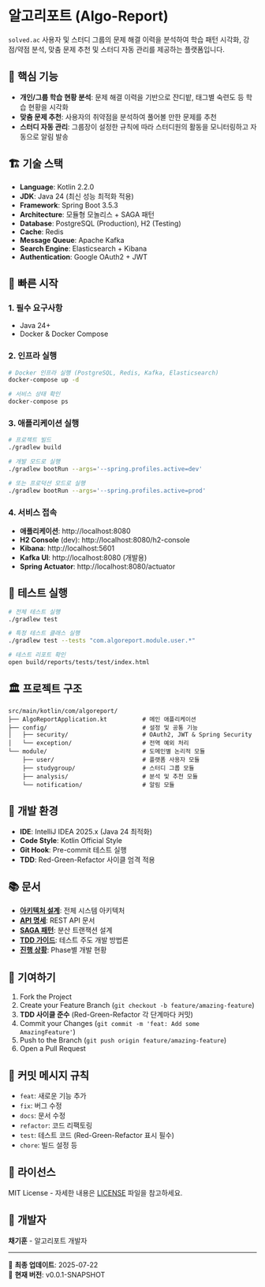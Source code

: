 # 알고리포트 (Algo-Report)

`solved.ac` 사용자 및 스터디 그룹의 문제 해결 이력을 분석하여 학습 패턴 시각화, 강점/약점 분석, 맞춤 문제 추천 및 스터디 자동 관리를 제공하는 플랫폼입니다.

## 🎯 핵심 기능

- **개인/그룹 학습 현황 분석**: 문제 해결 이력을 기반으로 잔디밭, 태그별 숙련도 등 학습 현황을 시각화
- **맞춤 문제 추천**: 사용자의 취약점을 분석하여 풀어볼 만한 문제를 추천
- **스터디 자동 관리**: 그룹장이 설정한 규칙에 따라 스터디원의 활동을 모니터링하고 자동으로 알림 발송

## 🏗️ 기술 스택

- **Language**: Kotlin 2.2.0
- **JDK**: Java 24 (최신 성능 최적화 적용)
- **Framework**: Spring Boot 3.5.3
- **Architecture**: 모듈형 모놀리스 + SAGA 패턴
- **Database**: PostgreSQL (Production), H2 (Testing)
- **Cache**: Redis
- **Message Queue**: Apache Kafka
- **Search Engine**: Elasticsearch + Kibana
- **Authentication**: Google OAuth2 + JWT

## 🚀 빠른 시작

### 1. 필수 요구사항

- Java 24+
- Docker & Docker Compose

### 2. 인프라 실행

```bash
# Docker 인프라 실행 (PostgreSQL, Redis, Kafka, Elasticsearch)
docker-compose up -d

# 서비스 상태 확인
docker-compose ps
```

### 3. 애플리케이션 실행

```bash
# 프로젝트 빌드
./gradlew build

# 개발 모드로 실행
./gradlew bootRun --args='--spring.profiles.active=dev'

# 또는 프로덕션 모드로 실행
./gradlew bootRun --args='--spring.profiles.active=prod'
```

### 4. 서비스 접속

- **애플리케이션**: http://localhost:8080
- **H2 Console** (dev): http://localhost:8080/h2-console
- **Kibana**: http://localhost:5601
- **Kafka UI**: http://localhost:8080 (개발용)
- **Spring Actuator**: http://localhost:8080/actuator

## 🧪 테스트 실행

```bash
# 전체 테스트 실행
./gradlew test

# 특정 테스트 클래스 실행
./gradlew test --tests "com.algoreport.module.user.*"

# 테스트 리포트 확인
open build/reports/tests/test/index.html
```

## 🏛️ 프로젝트 구조

```
src/main/kotlin/com/algoreport/
├── AlgoReportApplication.kt          # 메인 애플리케이션
├── config/                           # 설정 및 공통 기능
│   ├── security/                     # OAuth2, JWT & Spring Security
│   └── exception/                    # 전역 예외 처리
└── module/                           # 도메인별 논리적 모듈
    ├── user/                         # 플랫폼 사용자 모듈
    ├── studygroup/                   # 스터디 그룹 모듈
    ├── analysis/                     # 분석 및 추천 모듈
    └── notification/                 # 알림 모듈
```

## 🎨 개발 환경

- **IDE**: IntelliJ IDEA 2025.x (Java 24 최적화)
- **Code Style**: Kotlin Official Style
- **Git Hook**: Pre-commit 테스트 실행
- **TDD**: Red-Green-Refactor 사이클 엄격 적용

## 📚 문서

- **[아키텍처 설계](markdown/architect/Architecture.md)**: 전체 시스템 아키텍처
- **[API 명세](markdown/architect/API.md)**: REST API 문서
- **[SAGA 패턴](markdown/saga/)**: 분산 트랜잭션 설계
- **[TDD 가이드](markdown/TDD_GUIDE.md)**: 테스트 주도 개발 방법론
- **[진행 상황](markdown/PHASE_TRACKER.md)**: Phase별 개발 현황

## 🤝 기여하기

1. Fork the Project
2. Create your Feature Branch (`git checkout -b feature/amazing-feature`)
3. **TDD 사이클 준수** (Red-Green-Refactor 각 단계마다 커밋)
4. Commit your Changes (`git commit -m 'feat: Add some AmazingFeature'`)
5. Push to the Branch (`git push origin feature/amazing-feature`)
6. Open a Pull Request

## 📝 커밋 메시지 규칙

- `feat`: 새로운 기능 추가
- `fix`: 버그 수정
- `docs`: 문서 수정
- `refactor`: 코드 리팩토링
- `test`: 테스트 코드 (Red-Green-Refactor 표시 필수)
- `chore`: 빌드 설정 등

## 📄 라이선스

MIT License - 자세한 내용은 [LICENSE](LICENSE) 파일을 참고하세요.

## 👤 개발자

**채기훈** - 알고리포트 개발자

---

📝 **최종 업데이트**: 2025-07-22  
🚀 **현재 버전**: v0.0.1-SNAPSHOT
